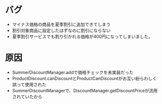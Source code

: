 # バグ
- マイナス価格の商品を夏季割引に追加できてしまう
- 割引対象商品に設定したはずなのに割引にならない
- 夏季割引サービスでも割り引かれる価格が400円になってしまいました。
# 原因
- SummerDiscountManager.addで価格チェックを未実装だった
- ProductDiscount.canDiscountとProductCanDiscountがお互い紛らわしく誤って使用された
- SummerDiscountManagerで、DiscountManager.getDiscountPriceが流用されていたから